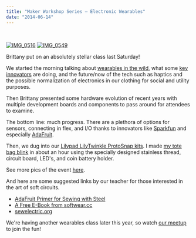 ```yaml
---
title: "Maker Workshop Series – Electronic Wearables"
date: "2014-06-14"
---
```


 

[![IMG_0516](images/IMG_0516.jpg)](http://www.hackrva.org/blog/wp-content/uploads/2014/06/IMG_0516.jpg) [![IMG_0549](images/IMG_0549.jpg)](http://www.hackrva.org/blog/wp-content/uploads/2014/06/IMG_0549.jpg)

Brittany put on an absolutely stellar class last Saturday!

We started the morning talking about [wearables in the wild](https://www.youtube.com/watch?v=Q04xZ5HRIqs), what some [key innovators](https://learn.adafruit.com/firewalker-led-sneakers/wear-em) are doing, and the future/now of the tech such as haptics and the possible normalization of electronics in our clothing for social and utility purposes.

Then Brittany presented some hardware evolution of recent years with multiple development boards and components to pass around for attendees to examine.

The bottom line: much progress. There are a plethora of options for sensors, connecting in flex, and I/O thanks to innovators like [Sparkfun](https://www.sparkfun.com/categories/204) and especially [AdaFruit](http://www.adafruit.com/category/65).

Then, we dug into our [Lilypad LilyTwinkle ProtoSnap kits](https://www.sparkfun.com/products/11590). I made [my tote bag blink](https://www.flickr.com/photos/hackrva/14254026229/in/set-72157645219062953) in about an hour using the specially designed stainless thread, circuit board, LED's, and coin battery holder.

See more pics of the event [here](https://www.flickr.com/photos/hackrva/sets/72157645219062953/).

And here are some suggested links by our teacher for those interested in the art of soft circuits.

- [AdaFruit Primer for Sewing with Steel](https://learn.adafruit.com/conductive-thread/preventing-short-circuits)
- [A Free E-Book from softwear.cc](http://softwear.cc/)
- [sewelectric.org](http://sewelectric.org/)

We're having another wearables class later this year, so watch [our meetup](http://www.meetup.com/HackRVA-Meetup/) to join the fun!
